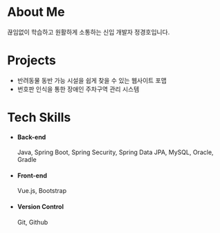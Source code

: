 <h1>About Me</h1>

끊임없이 학습하고 원활하게 소통하는 신입 개발자 정경호입니다.

<h1>Projects</h1>

- 반려동물 동반 가능 시설을 쉽게 찾을 수 있는 웹사이트 포맵
- 번호판 인식을 통한 장애인 주차구역 관리 시스템

<h1>Tech Skills</h1>

- #### Back-end
  
    Java, Spring Boot, Spring Security, Spring Data JPA, MySQL, Oracle, Gradle

- #### Front-end

    Vue.js, Bootstrap

- #### Version Control
  
    Git, Github
